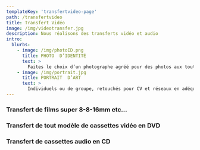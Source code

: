 ```yaml
---
templateKey: 'transfertvideo-page'
path: /transfertvideo
title: Transfert Vidéo
image: /img/videotransfer.jpg
description: Nous réalisons des transferts vidéo et audio
intro:
  blurbs:
    - image: /img/photoID.png
      title: PHOTO  D’IDENTITÉ
      text: >
        Faites le choix d’un photographe agréé pour des photos aux toutes normes, tous pays.
    - image: /img/portrait.jpg
      title: PORTRAIT  D’ART
      text: >
        Individuels ou de groupe, retouchés pour CV et réseaux en adéquation avec votre profil.
---
```

### Transfert de films super 8-8-16mm etc...

### Transfert de tout modèle de cassettes vidéo en DVD

### Transfert de cassettes audio en CD
